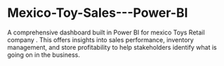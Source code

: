 # Mexico-Toy-Sales---Power-BI
A comprehensive dashboard built in Power BI for mexico Toys Retail company . This offers insights into sales performance, inventory management, and store profitability to help stakeholders identify what is going on in the business.

